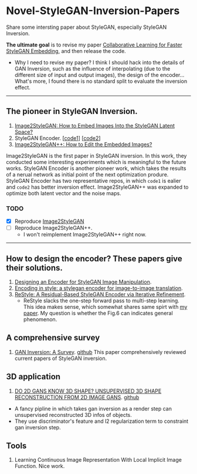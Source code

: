 # Novel-StyleGAN-Inversion-Papers
Share some intersting paper about StyleGAN, especially StyleGAN Inversion.

**The ultimate goal** is to revise my paper [Collaborative Learning for Faster StyleGAN Embedding](https://arxiv.org/pdf/2007.01758.pdf), and then release the code.

* Why I need to revise my paper?
  I think I should hack into the details of GAN Inversion, such as the influence of interpolating (due to the different size of input and output images), the design of the encoder... What's more, I found there is no standard split to evaluate the inversion effect.

-----
## The pioneer in StyleGAN Inversion.
1. [Image2StyleGAN: How to Embed Images Into the StyleGAN Latent Space?](https://arxiv.org/pdf/1904.03189.pdf)
2. StyleGAN Encoder. [[code1](https://github.com/Puzer/stylegan-encoder)] [[code2](https://github.com/pbaylies/stylegan-encoder)]
3. [Image2StyleGAN++: How to Edit the Embedded Images?](https://arxiv.org/pdf/1911.11544.pdf)

Image2StyleGAN is the first paper in StyleGAN inversion. In this work, they conducted some interesting experiments which is meaningful to the future works. StyleGAN Encoder is another pioneer work, which takes the results of a nerual network as initial point of the next optimization produre. StyleGAN Encoder has two representative repos, in which `code1` is ealier and `code2` has better inversion effect. Image2StyleGAN++ was expanded to optimize both latent vector and the noise maps.

### TODO
- [x] Reproduce [Image2StyleGAN](https://github.com/syguan96/Image2StyleGAN)  
- [ ] Reproduce Image2StyleGAN++. 
  - I won't reimplement Image2StyleGAN++ right now.

-----
## How to design the encoder? These papers give their solutions.
1. [Designing an Encoder for StyleGAN Image Manipulation](https://arxiv.org/pdf/2102.02766.pdf).
2. [Encoding in style: a stylegan encoder for image-to-image translation](https://arxiv.org/pdf/2008.00951.pdf).
3. [ReStyle: A Residual-Based StyleGAN Encoder via Iterative Refinement](https://arxiv.org/pdf/2104.02699.pdf).
    - ReStyle slacks the one-step forward pass to multi-step learning. This idea makes sense, which somewhat shares same spirt with [my paper]((https://arxiv.org/pdf/2007.01758.pdf)). My question is whether the Fig.6 can indicates general phenomenon.

## A comprehensive survey
1. [GAN Inversion: A Survey](https://arxiv.org/pdf/2101.05278.pdf). [github](https://github.com/weihaox/awesome-gan-inversion)
  This paper comprehensively reviewed current papers of StyleGAN inversion.
  
## 3D application
1. [DO 2D GANS KNOW 3D SHAPE? UNSUPERVISED 3D SHAPE RECONSTRUCTION FROM 2D IMAGE GANS](https://arxiv.org/pdf/2011.00844.pdf). [github](https://github.com/XingangPan/GAN2Shape)
  - A fancy pipline in which takes gan inversion as a render step can unsupervised reconstructed 3D infos of objects.
  - They use discriminator's feature and l2 regularization term to constraint gan inversion step.

## Tools
1. Learning Continuous Image Representation With Local Implicit Image Function. Nice work.


